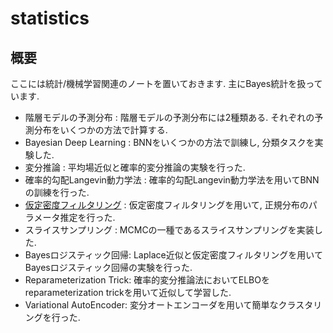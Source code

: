 # statistics

## 概要
ここには統計/機械学習関連のノートを置いておきます. 主にBayes統計を扱っています. 

* 階層モデルの予測分布 : 階層モデルの予測分布には2種類ある. それぞれの予測分布をいくつかの方法で計算する. 
* Bayesian Deep Learning : BNNをいくつかの方法で訓練し, 分類タスクを実験した. 
* 変分推論 : 平均場近似と確率的変分推論の実験を行った. 
* 確率的勾配Langevin動力学法 : 確率的勾配Langevin動力学法を用いてBNNの訓練を行った. 
* <a href="https://github.com/kitano-AppMath/statistics/blob/main/Assumed-Density-Filtering.ipynb">仮定密度フィルタリング</a> : 仮定密度フィルタリングを用いて, 正規分布のパラメータ推定を行った. 
* スライスサンプリング : MCMCの一種であるスライスサンプリングを実装した. 
* Bayesロジスティック回帰: Laplace近似と仮定密度フィルタリングを用いてBayesロジスティック回帰の実験を行った. 
* Reparameterization Trick: 確率的変分推論法においてELBOをreparameterization trickを用いて近似して学習した. 
* Variational AutoEncoder: 変分オートエンコーダを用いて簡単なクラスタリングを行った. 
